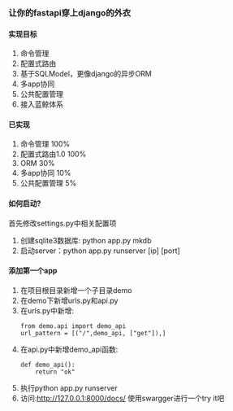 ### 让你的fastapi穿上django的外衣

#### 实现目标
1. 命令管理
2. 配置式路由
3. 基于SQLModel，更像django的异步ORM
4. 多app协同
5. 公共配置管理
6. 接入蓝鲸体系

#### 已实现
1. 命令管理    100%
2. 配置式路由1.0    100%
3. ORM    30%
4. 多app协同    10%
5. 公共配置管理  5%

#### 如何启动?

首先修改settings.py中相关配置项
1. 创建sqlite3数据库: python app.py mkdb
2. 启动server：python app.py runserver [ip] [port]

#### 添加第一个app

1. 在项目根目录新增一个子目录demo
2. 在demo下新增urls.py和api.py
3. 在urls.py中新增:
    ```
    from demo.api import demo_api
    url_pattern = [("/",demo_api, ["get"]),]
    ```
4. 在api.py中新增demo_api函数:
    ```
    def demo_api():
        return "ok"
    ```
5. 执行python app.py runserver
6. 访问:http://127.0.0.1:8000/docs/ 使用swargger进行一个try it吧